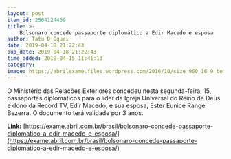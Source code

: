 ```yaml
---
layout: post
item_id: 2564124469
title: >-
    Bolsonaro concede passaporte diplomático a Edir Macedo e esposa
author: Tatu D'Oquei
date: 2019-04-18 21:22:43
pub_date: 2019-04-18 21:22:43
time_added: 2019-04-15 11:41:13
category: 
image: https://abrilexame.files.wordpress.com/2016/10/size_960_16_9_templo6.jpg?quality=70&strip=info&w=680&h=453&crop=1
---
```


O Ministério das Relações Exteriores concedeu nesta segunda-feira, 15, passaportes diplomáticos para o líder da Igreja Universal do Reino de Deus e dono da Record TV, Edir Macedo, e sua esposa, Ester Eunice Rangel Bezerra. O documento terá validade por 3 anos.

**Link:** [https://exame.abril.com.br/brasil/bolsonaro-concede-passaporte-diplomatico-a-edir-macedo-e-esposa/](https://exame.abril.com.br/brasil/bolsonaro-concede-passaporte-diplomatico-a-edir-macedo-e-esposa/)

